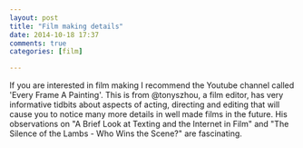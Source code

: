 ```yaml
---
layout: post
title: "Film making details"
date: 2014-10-18 17:37
comments: true
categories: [film]

---
```

If you are interested in film making I recommend the Youtube channel called 'Every Frame A Painting'.
This is from @tonyszhou, a film editor, has very informative tidbits about aspects of acting, directing and editing that will cause you to notice many more details in well made films in the future.
His observations on "A Brief Look at Texting and the Internet in Film" and "The Silence of the Lambs - Who Wins the Scene?" are fascinating.

